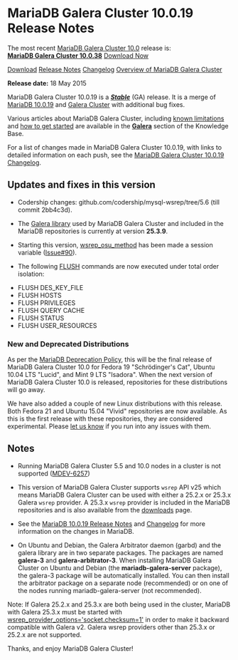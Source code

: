 # MariaDB Galera Cluster 10.0.19 Release Notes

The most recent [MariaDB Galera Cluster 10.0](/kb/en/galera/) release is:<br>
<span class="cstm-style lead"><strong>[MariaDB Galera Cluster 10.0.38](/replication/galera-cluster/mariadb-galera-cluster-releases/mariadb-galera-100-release-notes/mariadb-galera-cluster-10038-release-notes)</strong> [Download<span>&nbsp;</span>Now](https://downloads.mariadb.org/mariadb-galera/10.0)</span>

[Download](http://downloads.mariadb.org/mariadb-galera/10.0.19)
[Release Notes](/replication/galera-cluster/mariadb-galera-cluster-releases/mariadb-galera-100-release-notes/mariadb-galera-cluster-10019-release-notes)
[Changelog](/replication/galera-cluster/mariadb-galera-cluster-releases/mariadb-galera-100-changelogs/mariadb-galera-cluster-10019-changelog)
[Overview of MariaDB Galera Cluster](/replication/galera-cluster/what-is-mariadb-galera-cluster)

<strong>Release date:</strong> 18 May 2015

MariaDB Galera Cluster 10.0.19 is a <strong><em>[Stable](/kb/en/release-criteria/)</em></strong> (GA)
release.  It is a merge of [MariaDB 10.0.19](/kb/en/mariadb-10019-release-notes/) and
[Galera Cluster](http://codership.com/content/using-galera-cluster) with
additional bug fixes.

Various articles about MariaDB Galera Cluster, including
[known limitations](/replication/galera-cluster/mariadb-galera-cluster-known-limitations) and
[how to get started](/replication/galera-cluster/getting-started-with-mariadb-galera-cluster) are
available in the <strong>[Galera](/kb/en/galera/)</strong> section of the Knowledge Base.

For a list of changes made in MariaDB Galera Cluster 10.0.19, with links to
detailed information on each push, see the
[MariaDB Galera Cluster 10.0.19 Changelog](/replication/galera-cluster/mariadb-galera-cluster-releases/mariadb-galera-100-changelogs/mariadb-galera-cluster-10019-changelog).

## Updates and fixes in this version

- Codership changes: github.com/codership/mysql-wsrep/tree/5.6 (till commit 2bb4c3d).

- The [Galera library](http://codership.com/content/using-galera-cluster) used
  by MariaDB Galera Cluster and included in the MariaDB repositories is
  currently at version <strong>25.3.9</strong>.

- Starting this version, [wsrep_osu_method](/kb/en/galera-cluster-system-variables/#wsrep_osu_method) has been made a session variable ([Issue#90](https://github.com/codership/mysql-wsrep/issues/90)).

- The following [FLUSH](/sql-statements-structure/sql-statements/administrative-sql-statements/flush-commands/flush) commands are now executed under total order isolation:
<ul start="1"><li>FLUSH DES_KEY_FILE
</li><li>FLUSH HOSTS
</li><li>FLUSH PRIVILEGES
</li><li>FLUSH QUERY CACHE
</li><li>FLUSH STATUS
</li><li>FLUSH USER_RESOURCES
</li></ul>

### New and Deprecated Distributions

As per the [MariaDB Deprecation Policy](/kb/en/mariadb-deprecation-policy/), this will
be the final release of MariaDB Galera Cluster 10.0 for Fedora 19 "Schrödinger's Cat", Ubuntu
10.04 LTS "Lucid", and Mint 9 LTS "Isadora". When the next
version of MariaDB Galera Cluster 10.0 is released, repositories for these distributions will
go away.

We have also added a couple of new Linux distributions with this release. Both
Fedora 21 and Ubuntu 15.04 "Vivid" repositories are now available. As this is
the first release with these repositories, they are considered experimental.
Please [let us know](https://mariadb.org/jira) if you run into any issues with
them.

## Notes

- Running MariaDB Galera Cluster 5.5 and 10.0 nodes in a cluster is not
  supported ([MDEV-6257](https://jira.mariadb.org/browse/MDEV-6257))

- This version of MariaDB Galera Cluster supports `wsrep` API v25 which means
  MariaDB Galera Cluster can be used with either a 25.2.x or 25.3.x
  Galera `wsrep` provider. A 25.3.x `wsrep` provider is included in the
  MariaDB repositories and is also available from the
  [downloads](http://downloads.mariadb.org/mariadb-galera/5.5.42) page.

- See the [MariaDB 10.0.19 Release Notes](/kb/en/mariadb-10019-release-notes/) and
  [Changelog](/kb/en/mariadb-10019-changelog/) for more information on the changes in
  MariaDB.

- On Ubuntu and Debian, the Galera Arbitrator daemon (garbd) and the galera
  library are in two separate packages. The packages are named <strong>galera-3</strong>
  and <strong>galera-arbitrator-3</strong>. When installing MariaDB Galera Cluster on Ubuntu and
  Debian (the <strong>mariadb-galera-server</strong> package), the galera-3 package will be
  automatically installed. You can then install the arbitrator package on a
  separate node (recommended) or on one of the nodes running
  mariadb-galera-server (not recommended).

Note: If Galera 25.2.x and 25.3.x are both being used in the cluster, MariaDB
with Galera 25.3.x must be started with
[wsrep_provider_options='socket.checksum=1'](/kb/en/wsrep_provider_options/#socketchecksum) in order to make it backward
compatible with Galera v2. Galera wsrep providers other than 25.3.x or 25.2.x
are not supported.

Thanks, and enjoy MariaDB Galera Cluster!